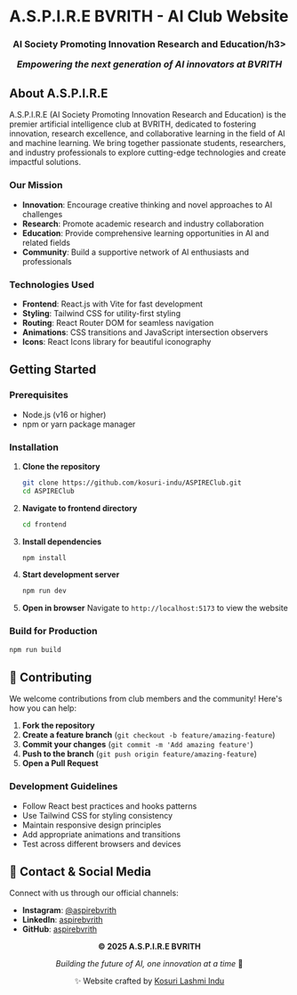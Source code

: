 # A.S.P.I.R.E BVRITH - AI Club Website

<div align="center">
  <h3>AI Society Promoting Innovation Research and Education/h3>
  <p><em>Empowering the next generation of AI innovators at BVRITH</em></p>
</div>

## About A.S.P.I.R.E

A.S.P.I.R.E (AI Society Promoting Innovation Research and Education) is the premier artificial intelligence club at BVRITH, dedicated to fostering innovation, research excellence, and collaborative learning in the field of AI and machine learning. We bring together passionate students, researchers, and industry professionals to explore cutting-edge technologies and create impactful solutions.

### Our Mission

- **Innovation**: Encourage creative thinking and novel approaches to AI challenges
- **Research**: Promote academic research and industry collaboration
- **Education**: Provide comprehensive learning opportunities in AI and related fields
- **Community**: Build a supportive network of AI enthusiasts and professionals

### Technologies Used

- **Frontend**: React.js with Vite for fast development
- **Styling**: Tailwind CSS for utility-first styling
- **Routing**: React Router DOM for seamless navigation
- **Animations**: CSS transitions and JavaScript intersection observers
- **Icons**: React Icons library for beautiful iconography

## Getting Started

### Prerequisites

- Node.js (v16 or higher)
- npm or yarn package manager

### Installation

1. **Clone the repository**

   ```bash
   git clone https://github.com/kosuri-indu/ASPIREClub.git
   cd ASPIREClub
   ```

2. **Navigate to frontend directory**

   ```bash
   cd frontend
   ```

3. **Install dependencies**

   ```bash
   npm install
   ```

4. **Start development server**

   ```bash
   npm run dev
   ```

5. **Open in browser**
   Navigate to `http://localhost:5173` to view the website

### Build for Production

```bash
npm run build
```

## 🤝 Contributing

We welcome contributions from club members and the community! Here's how you can help:

1. **Fork the repository**
2. **Create a feature branch** (`git checkout -b feature/amazing-feature`)
3. **Commit your changes** (`git commit -m 'Add amazing feature'`)
4. **Push to the branch** (`git push origin feature/amazing-feature`)
5. **Open a Pull Request**

### Development Guidelines

- Follow React best practices and hooks patterns
- Use Tailwind CSS for styling consistency
- Maintain responsive design principles
- Add appropriate animations and transitions
- Test across different browsers and devices

## 📧 Contact & Social Media

Connect with us through our official channels:

- **Instagram**: [@aspirebvrith](https://www.instagram.com/aspirebvrith/)
- **LinkedIn**: [aspirebvrith](https://www.linkedin.com/in/aspirebvrith)
- **GitHub**: [aspirebvrith](https://github.com/aspirebvrith)

<div align="center">
  <p><strong>© 2025 A.S.P.I.R.E BVRITH</strong></p>
  <p><em>Building the future of AI, one innovation at a time</em> 🌟</p>
  <p>✨ Website crafted by <a href="#">Kosuri Lashmi Indu</a></p>
</div>
